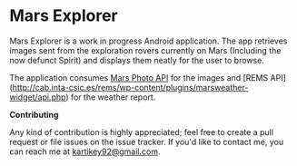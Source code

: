# Mars Explorer

Mars Explorer is a work in progress Android application. The app retrieves images sent from the exploration rovers 
currently on Mars (Including the now defunct Spirit) and displays them neatly for the user to browse.  

The application consumes [Mars Photo API](https://github.com/chrisccerami/mars-photo-api) for the images and [REMS API] (http://cab.inta-csic.es/rems/wp-content/plugins/marsweather-widget/api.php) for the weather report.

**Contributing**

Any kind of contribution is highly appreciated; feel free to create a pull request or file issues on the issue tracker. If you'd like to contact me, you can reach me at kartikey92@gmail.com.

